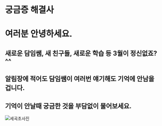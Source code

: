 # 궁금증 해결사 
  

# 여러분 안녕하세요. 
## 새로운 담임쌤, 새 친구들, 새로운 학습 등 3월이 정신없죠?^^ 
## 알림장에 적어도 담임쌤이 여러번 얘기해도 기억에 안남을 겁니다.
## 기억이 안날때 궁금한 것을 부담없이 물어보세요.

![세곡초사진](https://user-images.githubusercontent.com/81296972/118234662-9fab5300-b4ce-11eb-85e0-276eead18ece.png)






